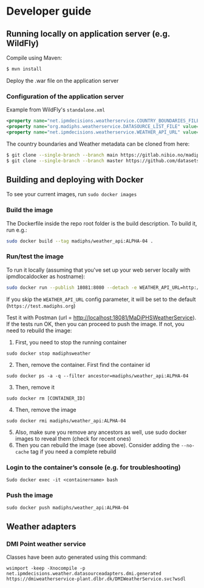 # Developer guide

## Running locally on application server (e.g. WildFly)
Compile using Maven:
```bash
$ mvn install 
```
Deploy the .war file on the application server
### Configuration of the application server
Example from WildFly's `standalone.xml`
```xml
<property name="net.ipmdecisions.weatherservice.COUNTRY_BOUNDARIES_FILE" value="/local/path/to/geo-countries/data/countries.geojson"/>
<property name="org.madiphs.weatherservice.DATASOURCE_LIST_FILE" value="/local/path/to/Weather-Metadata/weather_datasources.yaml"/>
<property name="net.ipmdecisions.weatherservice.WEATHER_API_URL" value="http://localhost:8080/MaDiPHSWeatherService"/
```
The country boundaries and Weather metadata can be cloned from here:
```bash
$ git clone --single-branch --branch main https://gitlab.nibio.no/madiphs/weather-metadata.git Weather-Metadata
$ git clone --single-branch --branch master https://github.com/datasets/geo-countries.git
```


## Building and deploying with Docker

To see your current images, run `sudo docker images`

### Build the image

The Dockerfile inside the repo root folder is the build description. To build it, run e.g.:

``` bash
sudo docker build --tag madiphs/weather_api:ALPHA-04 .
```

### Run/test the image
To run it locally (assuming that you've set up your web server locally with ipmdlocaldocker as hostname):

``` bash
sudo docker run --publish 18081:8080 --detach -e WEATHER_API_URL=http://madiphslocaldocker --name madiphsweather madiphs/weather_api:ALPHA-04
```

If you skip the `WEATHER_API_URL` config parameter, it will be set to the default (`https://test.madiphs.org`)

Test it with Postman (url = [http://localhost:18081/MaDiPHSWeatherService](http://localhost:18081/MaDiPHSWeatherService)). If the tests run OK, then you can proceed to push the image. If not, you need to rebuild the image:

1. First, you need to stop the running container

```
sudo docker stop madiphsweather
```

2. Then, remove the container. First find the container id

```
sudo docker ps -a -q --filter ancestor=madiphs/weather_api:ALPHA-04
```
3. Then, remove it

```
sudo docker rm [CONTAINER_ID]
```

4. Then, remove the image

```
sudo docker rmi madiphs/weather_api:ALPHA-04
```

5. Also, make sure you remove any ancestors as well, use sudo docker images to reveal them (check for recent ones)
6. Then you can rebuild the image (see above). Consider adding the `--no-cache` tag if you need a complete rebuild

### Login to the container’s console (e.g. for troubleshooting)
```
Sudo docker exec -it <containername> bash
```

### Push the image
```
sudo docker push madiphs/weather_api:ALPHA-04
```

## Weather adapters
### DMI Point weather service
Classes have been auto generated using this command:

```
wsimport -keep -Xnocompile -p net.ipmdecisions.weather.datasourceadapters.dmi.generated  https://dmiweatherservice-plant.dlbr.dk/DMIWeatherService.svc?wsdl
```